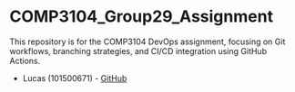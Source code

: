 # COMP3104_Group29_Assignment
This repository is for the COMP3104 DevOps assignment, focusing on Git workflows, branching strategies, and CI/CD integration using GitHub Actions.
- Lucas (101500671) - [GitHub](https://github.com/Stuaarts)
